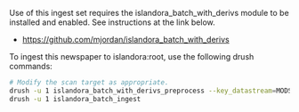 Use of this ingest set requires the islandora_batch_with_derivs module to be installed and enabled. See instructions at the link below.

- https://github.com/mjordan/islandora_batch_with_derivs

To ingest this newspaper to islandora:root, use the following drush commands:

```bash
# Modify the scan target as appropriate.
drush -u 1 islandora_batch_with_derivs_preprocess --key_datastream=MODS --scan_target=/var/www/html/sites/default/files/bd-samples/Batches-by-CModel/Newspaper --use_pids=true --namespace=samples --parent=samples:collection --content_models=islandora:newspaperCModel
drush -u 1 islandora_batch_ingest

```